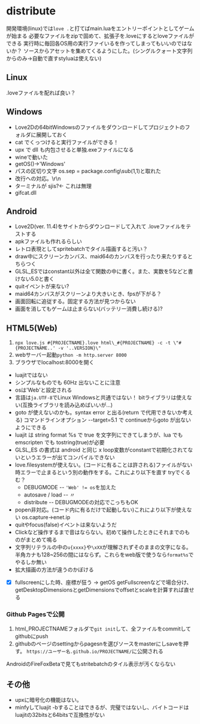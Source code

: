 # distribute

開発環境(linux)では`love .`と打てばmain.luaをエントリーポイントとしてゲームが始まる
必要なファイルをzipで固めて、拡張子を.loveにするとloveファイルができる
実行時に毎回各OS用の実行ファイいるを作ってしまってもいいのではないか？
ソースからアセットを集めてくるようにした。(シングルクォート文字列からのみ→自動で直すstyluaは使えない)

## Linux

.loveファイルを配れば良い？

## Windows

- Love2Dの64bitWindowsのファイルをダウンロードしてプロジェクトのフォルダに展開しておく
- cat でくっつけると実行ファイルができる！
- upx で dll も内包させると単独.exeファイルになる
- wineで動いた
- getOS()→'Windows'
- パスの区切り文字 os.sep = package.config\sub(1,1)と取れた
- 改行への対応。\r\n
- ターミナルが sjis?← これは無理
- gifcat.dll

## Android

- Love2D(ver. 11.4)をサイトからダウンロードして入れて .loveファイルをテストする
- apkファイルも作れるらしい
- レトロ表現としてspritebatchでタイル描画すると汚い？
- draw中にスクリーンカンバス、maid64のカンバスを行ったり来たりするとちらつく
- GLSL_ESではconstant以外は全て関数の中に書く。また、実数を5などと書けない5.0と書く
- quitイベントが来ない?
- maid64カンバスがスクリーンより大きいとき、fpsが下がる？
- 画面回転に追従する。固定する方法が見つからない
- 画面を消してもゲームは止まらない(バッテリー消費し続ける)?

## HTML5(Web)

1. `npx love.js #{PROJECTNAME}.love html\_#{PROJECTNAME} -c -t \"#{PROJECTNAME..' -v '..VERSION}\"`
2. webサーバー起動`python -m http.server 8000`
3. ブラウザでlocalhost:8000を開く

- luajitではない
- シンプルなものでも 60Hz 出ないことに注意
- osは'Web'と設定される
- 言語は`ja.UTF-8`でLinux Windowsと共通ではない！
  bitライブラリは使えない(互換ライブラリを読み込めばいいが…)
- goto が使えないのかも。syntax error と出る(return で代用できないか考える)
  コマンドラインオプション --target=5.1 で continueからgoto が出ないようにできる
- luajit は string format %s で true を文字列にできてしまうが、lua でも emscripten でも tostring(true)が必要
- GLSL_ES の書式は android と同じ
  x loop変数がconstantで初期化されてないというエラーが出てコンパイルできない
- love.filesystemが使えない。(コードに有ることは許される)ファイルがない時エラーで止まるという別の動作をする。これにより以下を直す tryでくるむ？
  - DEBUGMODE -- `'Web' != os`を加えた
  - autosave / load -- 〃
  - distribute -- DEBUGMODEの対応でこっちもOK
- popen非対応。(コード内に有るだけで起動しない)これにより以下が使えない
  os.capture→enet.ip
- quitやfocus(false)イベントは来ないようだ
- Clickなど操作するまで音はならない。初めて操作したときにそれまでのものがまとめて鳴る
- 文字列リテラルの中の`u{xxxx}`や`\xXX`が理解されずそのままの文字になる。半角カナも128~256の間にはならず。これらをweb版で使うなら`format%s`でやるしか無い
- 拡大描画の方法が違うのかぼける
- [x] fullscreenにした時、座標が狂う
      → getOS getFullscreenなどで場合分け、getDesktopDimensionsとgetDimensionsでoffsetとscaleを計算すれば直せる

### Github Pagesで公開

1. html_PROJECTNAMEフォルダで`git init`して、全ファイルをcommitしてgithubにpush
2. githubのページのsettingからpagesnを選びソースをmasterにしsaveを押す。
   `https://ユーザー名.github.io/PROJECTNAME/`に公開される

AndroidのFireFoxBetaで見てもstritebatchのタイル表示が汚くならない

## その他

- upxに暗号化の機能はない。
- minfyしてluajit -bすることはできるが、完璧ではないし、バイトコードはluajitの32bitsと64bitsで互換性がない
